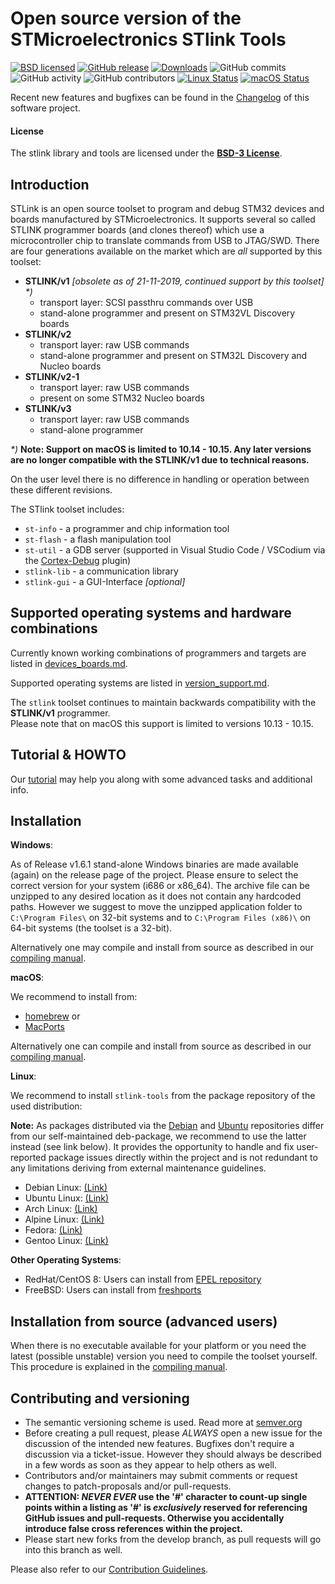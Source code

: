 Open source version of the STMicroelectronics STlink Tools
==========================================================

[![BSD licensed](https://img.shields.io/badge/license-BSD-blue.svg)](https://raw.githubusercontent.com/hyperium/hyper/master/LICENSE)
[![GitHub release](https://img.shields.io/github/release/stlink-org/stlink.svg)](https://github.com/stlink-org/stlink/releases/latest)
[![Downloads](https://img.shields.io/github/downloads/stlink-org/stlink/total)](https://github.com/stlink-org/stlink/releases/latest)
![GitHub commits](https://img.shields.io/github/commits-since/stlink-org/stlink/v1.6.1/develop)
![GitHub activity](https://img.shields.io/github/commit-activity/m/stlink-org/stlink)
![GitHub contributors](https://img.shields.io/github/contributors/stlink-org/stlink)
[![Linux Status](https://img.shields.io/travis/stlink-org/stlink/master?env=BADGE=linux&label=linux)](https://travis-ci.org/stlink-org/stlink)
[![macOS Status](https://img.shields.io/travis/stlink-org/stlink/master?env=BADGE=osx&label=osx)](https://travis-ci.org/stlink-org/stlink)

Recent new features and bugfixes can be found in the [Changelog](CHANGELOG.md) of this software project.


#### License

The stlink library and tools are licensed under the **[BSD-3 License](LICENSE.md)**.


## Introduction

STLink is an open source toolset to program and debug STM32 devices and boards manufactured by STMicroelectronics.
It supports several so called STLINK programmer boards (and clones thereof) which use a microcontroller chip to translate commands from USB to JTAG/SWD. There are four generations available on the market which are _all_ supported by this toolset:

* **STLINK/v1** _[obsolete as of 21-11-2019, continued support by this toolset] *)_
  - transport layer: SCSI passthru commands over USB
  - stand-alone programmer and present on STM32VL Discovery boards
* **STLINK/v2**
  - transport layer: raw USB commands
  - stand-alone programmer and present on STM32L Discovery and Nucleo boards
* **STLINK/v2-1**
  - transport layer: raw USB commands
  - present on some STM32 Nucleo boards
* **STLINK/v3**
  - transport layer: raw USB commands
  - stand-alone programmer

_*)_ **Note: Support on macOS is limited to 10.14 - 10.15. Any later versions are no longer compatible with the STLINK/v1 due to technical reasons.**

On the user level there is no difference in handling or operation between these different revisions.

The STlink toolset includes:

* `st-info` - a programmer and chip information tool
* `st-flash` - a flash manipulation tool
* `st-util` - a GDB server (supported in Visual Studio Code / VSCodium via the [Cortex-Debug](https://github.com/Marus/cortex-debug) plugin)
* `stlink-lib` - a communication library
* `stlink-gui` - a GUI-Interface _[optional]_


## Supported operating systems and hardware combinations

Currently known working combinations of programmers and targets are listed in [devices_boards.md](doc/devices_boards.md).

Supported operating systems are listed in [version_support.md](doc/version_support.md).

The `stlink` toolset continues to maintain backwards compatibility with the **STLINK/v1** programmer.<br />
Please note that on macOS this support is limited to versions 10.13 - 10.15.


## Tutorial & HOWTO

Our [tutorial](doc/tutorial.md) may help you along with some advanced tasks and additional info.


## Installation

**Windows**:

As of Release v1.6.1 stand-alone Windows binaries are made available (again) on the release page of the project.
Please ensure to select the correct version for your system (i686 or x86_64). The archive file can be unzipped to any desired location as it does not contain any hardcoded paths. However we suggest to move the unzipped application folder to `C:\Program Files\` on 32-bit systems and to `C:\Program Files (x86)\` on 64-bit systems (the toolset is a 32-bit).

Alternatively one may compile and install from source as described in our [compiling manual](doc/compiling.md#Windows).

**macOS**:

We recommend to install from:

* [homebrew](https://formulae.brew.sh/formula/stlink) or
* [MacPorts](https://ports.macports.org/port/stlink)

Alternatively one can compile and install from source as described in our [compiling manual](doc/compiling.md#macOS).

**Linux**:

We recommend to install `stlink-tools` from the package repository of the used distribution:

**Note:** As packages distributed via the [Debian](https://packages.debian.org/buster/stlink-tools) and [Ubuntu](https://packages.ubuntu.com/stlink-tools) repositories differ from our self-maintained deb-package, we recommend to use the latter instead (see link below). It provides the opportunity to handle and fix user-reported package issues directly within the project and is not redundant to any limitations deriving from external maintenance guidelines.

* Debian Linux: [(Link)](https://github.com/stlink-org/stlink/releases)
* Ubuntu Linux: [(Link)](https://github.com/stlink-org/stlink/releases)
* Arch Linux:   [(Link)](https://www.archlinux.org/packages/community/x86_64/stlink)
* Alpine Linux: [(Link)](https://pkgs.alpinelinux.org/packages?name=stlink)
* Fedora:       [(Link)](https://src.fedoraproject.org/rpms/stlink)
* Gentoo Linux: [(Link)](https://packages.gentoo.org/packages/dev-embedded/stlink)

**Other Operating Systems**:

* RedHat/CentOS 8: Users can install from [EPEL repository](https://src.fedoraproject.org/rpms/stlink/branch/epel8)
* FreeBSD: Users can install from [freshports](https://www.freshports.org/devel/stlink)


## Installation from source (advanced users)

When there is no executable available for your platform or you need the latest (possible unstable) version you need to compile the toolset yourself. This procedure is explained in the [compiling manual](doc/compiling.md).


## Contributing and versioning

* The semantic versioning scheme is used. Read more at [semver.org](http://semver.org)
* Before creating a pull request, please _ALWAYS_ open a new issue for the discussion of the intended new features. Bugfixes don't require a discussion via a ticket-issue. However they should always be described in a few words as soon as they appear to help others as well.
* Contributors and/or maintainers may submit comments or request changes to patch-proposals and/or pull-requests.
* **ATTENTION: _NEVER EVER_ use the '#' character to count-up single points within a listing as '#' is _exclusively_ reserved for referencing GitHub issues and pull-requests. Otherwise you accidentally introduce false cross references within the project.**
* Please start new forks from the develop branch, as pull requests will go into this branch as well.

Please also refer to our [Contribution Guidelines](CONTRIBUTING.md).
